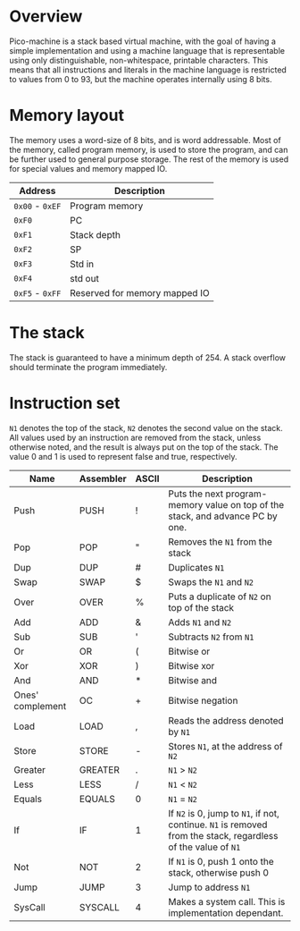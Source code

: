 # Overview
Pico-machine is a stack based virtual machine, with the goal of having a simple implementation and using a machine language that is representable using only distinguishable, non-whitespace, printable characters.
This means that all instructions and literals in the machine language is restricted to values from 0 to 93, but the machine operates internally using 8 bits.

# Memory layout
The memory uses a word-size of 8 bits, and is word addressable. 
Most of the memory, called program memory, is used to store the program, and can be further used to general purpose storage.
The rest of the memory is used for special values and memory mapped IO.

| Address | Description |
|---------|------------|
| `0x00` - `0xEF`| Program memory |
| `0xF0` | PC |
| `0xF1` | Stack depth |
| `0xF2` | SP | 
| `0xF3` | Std in |
| `0xF4` | std out |
| `0xF5` - `0xFF` | Reserved for memory mapped IO |

# The stack
The stack is guaranteed to have a minimum depth of 254. A stack overflow should terminate the program immediately.

# Instruction set
`N1` denotes the top of the stack, `N2` denotes the second value on the stack.
All values used by an instruction are removed from the stack, unless otherwise noted, and the result is always put on the top of the stack.
The value 0 and 1 is used to represent false and true, respectively.

| Name	|Assembler | ASCII |	Description |
|-------|-------|----------|---------------|
| Push	| PUSH	|!| Puts the next program-memory value on top of the stack, and advance PC by one.	|
| Pop	| POP	|"| Removes the `N1` from the stack |
| Dup	|	DUP     |#| Duplicates `N1`	|
| Swap	|	SWAP    |$| Swaps the `N1` and `N2`	|
| Over	|	OVER    |%| Puts a duplicate of `N2` on top of the stack	|
| Add	|	ADD     |&| Adds `N1` and `N2` |
| Sub	|	SUB     |'| Subtracts `N2` from `N1` |
| Or	|	OR      |(| Bitwise or |
| Xor	|	XOR     |)| Bitwise xor |
| And	|	AND     |*| Bitwise and |
| Ones' complement	| OC	|+| Bitwise negation	|
| Load  |	LOAD    |,| Reads the address denoted by `N1` |
| Store |	STORE   |-| Stores `N1`, at the address of `N2`	|
| Greater|	GREATER |.| `N1` > `N2`	|
| Less 	|	LESS    |/| `N1` < `N2`	|
| Equals|	EQUALS  |0| `N1` = `N2`	|
| If	|	IF      |1| If `N2` is 0, jump to `N1`, if not, continue. `N1` is removed from the stack, regardless of the value of `N1` |
| Not	|	NOT     |2| If `N1` is 0, push 1 onto the stack, otherwise push 0 |
| Jump	|	JUMP    |3| Jump to address `N1`	|
| SysCall|	SYSCALL |4| Makes a system call. This is implementation dependant. |






















